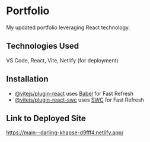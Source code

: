 # Portfolio
My updated portfolio leveraging React technology.

## Technologies Used
VS Code, React, Vite, Netlify (for deployment)

## Installation
- [@vitejs/plugin-react](https://github.com/vitejs/vite-plugin-react/blob/main/packages/plugin-react/README.md) uses [Babel](https://babeljs.io/) for Fast Refresh
- [@vitejs/plugin-react-swc](https://github.com/vitejs/vite-plugin-react-swc) uses [SWC](https://swc.rs/) for Fast Refresh

## Link to Deployed Site
https://main--darling-khapse-d9fff4.netlify.app/

